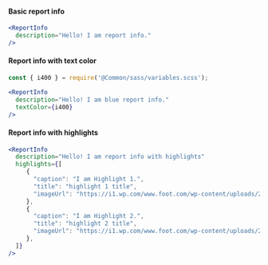 #### Basic report info

```jsx
<ReportInfo
  description="Hello! I am report info."
/>
```

#### Report info with text color

```jsx
const { i400 } = require('@Common/sass/variables.scss');

<ReportInfo
  description="Hello! I am blue report info."
  textColor={i400}
/>
```

#### Report info with highlights

```jsx
<ReportInfo
  description="Hello! I am report info with highlights"
  highlights={[
     {
       "caption": "I am Highlight 1.",
       "title": "highlight 1 title",
       "imageUrl": "https://i1.wp.com/www.foot.com/wp-content/uploads/2017/03/placeholder.gif?ssl=1",
     },
     {
       "caption": "I am Highlight 2.",
       "title": "highlight 2 title",
       "imageUrl": "https://i1.wp.com/www.foot.com/wp-content/uploads/2017/03/placeholder.gif?ssl=1",
     },
  ]}
/>
```
